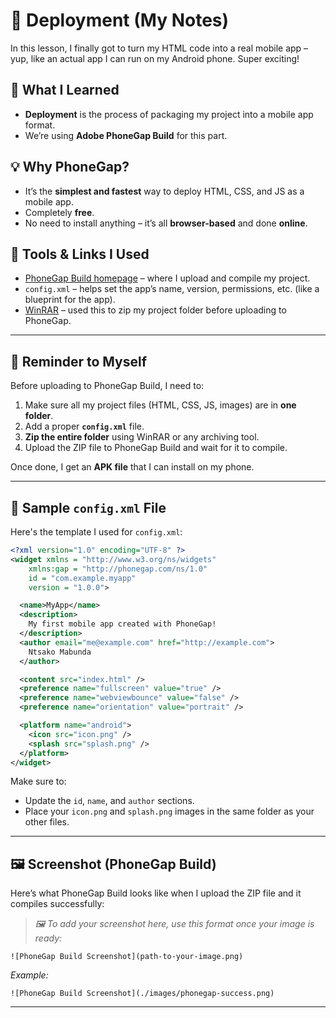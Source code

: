 

# 🚀 Deployment (My Notes)

In this lesson, I finally got to turn my HTML code into a real mobile app – yup, like an actual app I can run on my Android phone. Super exciting!

## 🧠 What I Learned
- **Deployment** is the process of packaging my project into a mobile app format.
- We’re using **Adobe PhoneGap Build** for this part.

## 💡 Why PhoneGap?
- It’s the **simplest and fastest** way to deploy HTML, CSS, and JS as a mobile app.
- Completely **free**.
- No need to install anything – it’s all **browser-based** and done **online**.

## 🔧 Tools & Links I Used
- [PhoneGap Build homepage](https://build.phonegap.com/) – where I upload and compile my project.
- `config.xml` – helps set the app’s name, version, permissions, etc. (like a blueprint for the app).
- [WinRAR](https://www.win-rar.com/) – used this to zip my project folder before uploading to PhoneGap.

---

## 📝 Reminder to Myself
Before uploading to PhoneGap Build, I need to:

1. Make sure all my project files (HTML, CSS, JS, images) are in **one folder**.
2. Add a proper **`config.xml`** file.
3. **Zip the entire folder** using WinRAR or any archiving tool.
4. Upload the ZIP file to PhoneGap Build and wait for it to compile.

Once done, I get an **APK file** that I can install on my phone.

---

## 🧾 Sample `config.xml` File

Here's the template I used for `config.xml`:

```xml
<?xml version="1.0" encoding="UTF-8" ?>
<widget xmlns = "http://www.w3.org/ns/widgets"
    xmlns:gap = "http://phonegap.com/ns/1.0"
    id = "com.example.myapp"
    version = "1.0.0">

  <name>MyApp</name>
  <description>
    My first mobile app created with PhoneGap!
  </description>
  <author email="me@example.com" href="http://example.com">
    Ntsako Mabunda
  </author>

  <content src="index.html" />
  <preference name="fullscreen" value="true" />
  <preference name="webviewbounce" value="false" />
  <preference name="orientation" value="portrait" />

  <platform name="android">
    <icon src="icon.png" />
    <splash src="splash.png" />
  </platform>
</widget>
```

Make sure to:
- Update the `id`, `name`, and `author` sections.
- Place your `icon.png` and `splash.png` images in the same folder as your other files.

---

## 🖼 Screenshot (PhoneGap Build)

Here’s what PhoneGap Build looks like when I upload the ZIP file and it compiles successfully:

> _🖼 To add your screenshot here, use this format once your image is ready:_
```
![PhoneGap Build Screenshot](path-to-your-image.png)
```
_Example:_
```
![PhoneGap Build Screenshot](./images/phonegap-success.png)
```

---
